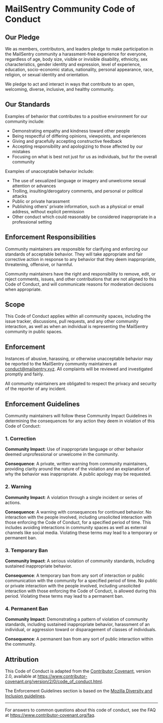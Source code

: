 # MailSentry Community Code of Conduct

## Our Pledge

We as members, contributors, and leaders pledge to make participation in the MailSentry community a harassment-free experience for everyone, regardless of age, body size, visible or invisible disability, ethnicity, sex characteristics, gender identity and expression, level of experience, education, socio-economic status, nationality, personal appearance, race, religion, or sexual identity and orientation.

We pledge to act and interact in ways that contribute to an open, welcoming, diverse, inclusive, and healthy community.

## Our Standards

Examples of behavior that contributes to a positive environment for our community include:

* Demonstrating empathy and kindness toward other people
* Being respectful of differing opinions, viewpoints, and experiences
* Giving and gracefully accepting constructive feedback
* Accepting responsibility and apologizing to those affected by our mistakes
* Focusing on what is best not just for us as individuals, but for the overall community

Examples of unacceptable behavior include:

* The use of sexualized language or imagery and unwelcome sexual attention or advances
* Trolling, insulting/derogatory comments, and personal or political attacks
* Public or private harassment
* Publishing others' private information, such as a physical or email address, without explicit permission
* Other conduct which could reasonably be considered inappropriate in a professional setting

## Enforcement Responsibilities

Community maintainers are responsible for clarifying and enforcing our standards of acceptable behavior. They will take appropriate and fair corrective action in response to any behavior that they deem inappropriate, threatening, offensive, or harmful.

Community maintainers have the right and responsibility to remove, edit, or reject comments, issues, and other contributions that are not aligned to this Code of Conduct, and will communicate reasons for moderation decisions when appropriate.

## Scope

This Code of Conduct applies within all community spaces, including the issue tracker, discussions, pull requests, and any other community interaction, as well as when an individual is representing the MailSentry community in public spaces.

## Enforcement

Instances of abusive, harassing, or otherwise unacceptable behavior may be reported to the MailSentry community maintainers at conduct@mailsentry.xyz. All complaints will be reviewed and investigated promptly and fairly.

All community maintainers are obligated to respect the privacy and security of the reporter of any incident.

## Enforcement Guidelines

Community maintainers will follow these Community Impact Guidelines in determining the consequences for any action they deem in violation of this Code of Conduct:

### 1. Correction

**Community Impact**: Use of inappropriate language or other behavior deemed unprofessional or unwelcome in the community.

**Consequence**: A private, written warning from community maintainers, providing clarity around the nature of the violation and an explanation of why the behavior was inappropriate. A public apology may be requested.

### 2. Warning

**Community Impact**: A violation through a single incident or series of actions.

**Consequence**: A warning with consequences for continued behavior. No interaction with the people involved, including unsolicited interaction with those enforcing the Code of Conduct, for a specified period of time. This includes avoiding interactions in community spaces as well as external channels like social media. Violating these terms may lead to a temporary or permanent ban.

### 3. Temporary Ban

**Community Impact**: A serious violation of community standards, including sustained inappropriate behavior.

**Consequence**: A temporary ban from any sort of interaction or public communication with the community for a specified period of time. No public or private interaction with the people involved, including unsolicited interaction with those enforcing the Code of Conduct, is allowed during this period. Violating these terms may lead to a permanent ban.

### 4. Permanent Ban

**Community Impact**: Demonstrating a pattern of violation of community standards, including sustained inappropriate behavior, harassment of an individual, or aggression toward or disparagement of classes of individuals.

**Consequence**: A permanent ban from any sort of public interaction within the community.

## Attribution

This Code of Conduct is adapted from the [Contributor Covenant](https://www.contributor-covenant.org),
version 2.0, available at
https://www.contributor-covenant.org/version/2/0/code_of_conduct.html.

The Enforcement Guidelines section is based on the [Mozilla Diversity and Inclusion guidelines](https://github.com/mozilla/diversity).

---

For answers to common questions about this code of conduct, see the FAQ at
https://www.contributor-covenant.org/faq. 
